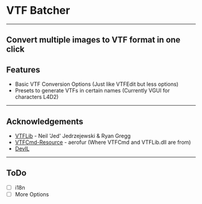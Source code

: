 ﻿# VTF Batcher
---
Convert multiple images to VTF format in one click
---
## Features
- Basic VTF Conversion Options (Just like VTFEdit but less options)
- Presets to generate VTFs in certain names (Currently VGUI for characters L4D2)
---
## Acknowledgements
- [VTFLib](https://github.com/NeilJed/VTFLib) - Neil 'Jed' Jedrzejewski & Ryan Gregg
- [VTFCmd-Resource](https://github.com/aerofur/VTFcmd-Resources) - aerofur (Where VTFCmd and VTFLib.dll are from)
- [DevIL](https://openil.sourceforge.net/)
---
## ToDo
- [ ] i18n
- [ ] More Options